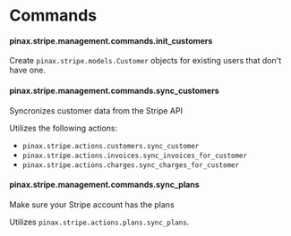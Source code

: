 # Commands

#### pinax.stripe.management.commands.init_customers

Create `pinax.stripe.models.Customer` objects for existing users that don't 
have one.

#### pinax.stripe.management.commands.sync_customers

Syncronizes customer data from the Stripe API

Utilizes the following actions:

- `pinax.stripe.actions.customers.sync_customer`
- `pinax.stripe.actions.invoices.sync_invoices_for_customer`
- `pinax.stripe.actions.charges.sync_charges_for_customer`

#### pinax.stripe.management.commands.sync_plans

Make sure your Stripe account has the plans

Utilizes `pinax.stripe.actions.plans.sync_plans`.

